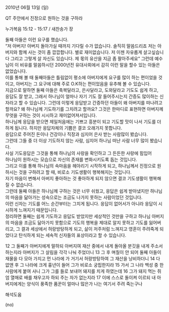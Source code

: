 2010년 06월 13일 (일)

QT 주안에서 진정으로 원하는 것을 구하라



누가복음 15:12 - 15:17 / 새찬송가  장


둘째 아들은 이런 요구를 했습니다.  
“저 아버지! 아버지 돌아가실 때까지 기다릴 수가 없습니다. 솔직히 말씀드리죠 저는 아버지와 함께 사는 것이 좀 깝깝합니다. 별로 재미없습니다. 저 이젠 자유롭게 살고싶습니다 그리고 그렇게 살 자신도 있습니다. 제 몫의 유산을 지금 좀 팔아주세요“ 
그런데 예수님이 이 비유를 말씀하시던 2000년전 유대사회에서 감히 이런 말을 할수 있는 아들은 없었습니다.  
이를 통해 볼 때 둘째아들은 틀림없이 평소에 아버지에게 요구를 많이 하는 편이었을 것이고, 아버지는 그 요구에 대해 주로 O.K하는 편이었음을 유추해 볼 수 있습니다.   
지금으로 말하면 둘째 아들은 축복달라고, 은사달라고, 도와달라고 기도도 쉽게 하고,  
응답도 잘 받고, 그래서 하나님이 얼마나 자기 기도 잘 들어주시는지 간증도 많이하는 신자라고 할 수 있습니다. 그런데 이렇게 응답받고 간증하던 아들이 왜 아버지를 떠나려고 할까요? 왜 하나님께 기도하기를 그치려고 할까요? 
그것은 한마디로 표현하면 아버지께 무엇을 구하는 것이 시시하고 재미없어져서입니다.  
하나님께 응답을 받으면 제일처음에는 기쁘고 흥분이 되고 기도할 맛이 나서 기도를 더 하게 됩니다. 하지만 응답자체의 기쁨은 결코 오래가지 못합니다.   
응답으로 주어진 돈이나 건강이나 직장과 심지어 은사 받는 사람많이 봤습니다.  
그런데 그들 중 더 이상 기도하지 않는 사람, 심지어 하나님 떠난 사람 너무 많이 봤습니다.  
사실 기도응답은 그것을 통해 하나님의 사랑을 확인하고 그 든든한 사랑에 힘입어  
하나님이 원하시는 모습으로 자신의 존재를 변화시키도록 돕는 것입니다.  
그리고 이를 통해 하나님의 속마음을 헤아리기 시작하게 되고, 하나님께서 진정으로 원하시는 것을 구하려고 할 때, 비로소 기도생활이 행복해지는 것입니다.  
자기 마음이 변해서 아버지 좋아하는 것 좋아하게 되지 않으면 결코 기도생활이 행복해질 수 없습니다.  
그런데 둘째 아들은 하나님께 구하는 것은 너무 쉬웠고, 응답은 쉽게 받아냈지만 하나님의 마음을 닮아가는 성숙으로는 조금도 나가지 못하는 사람이었던 것입니다.    
이런 신자는 기도를 어느 순간부터는 그치게 됩니다. 응답이 없어서가 아니라 응답이 시시하게 느껴지기 때문입니다.  
정리하면 둘째는 쉽게 기도하고 응답도 받았지만 세상적인 것만을 구하고 하나님 아버지의 마음을 조금도 닮아가지 못함으로 기도의 행복을 제대로 알지 못하고 기도를 잃어버리고, 그 결과 세상에서 허랑방탕하게 되고, 삶이 저주처럼 느껴지고 영혼이 주려죽게 되었다고 탄식하게 되는 세속적 신자들의 표상이라고 할 수 있습니다.   


12 그 둘째가 아버지에게 말하되 아버지여 재산 중에서 내게 돌아올 분깃을 내게 주소서 하는지라 아버지가 그 살림을 각각 나눠 주었더니 13 그 후 며칠이 안 되어 둘째 아들이 재물을 다 모아 가지고 먼 나라에 가 거기서 허랑방탕하여 그 재산을 낭비하더니 14 다 없앤 후 그 나라에 크게 흉년이 들어 그가 비로소 궁핍한지라 15 가서 그 나라 백성 중 한 사람에게 붙여 사니 그가 그를 들로 보내어 돼지를 치게 하였는데 16 그가 돼지 먹는 쥐엄 열매로 배를 채우고자 하되 주는 자가 없는지라 17 이에 스스로 돌이켜 이르되 내 아버지에게는 양식이 풍족한 품꾼이 얼마나 많은가 나는 여기서 주려 죽는구나

해석도움





(no)